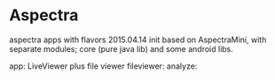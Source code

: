 # Aspectra
aspectra apps with flavors
2015.04.14 init
  based on AspectraMini, with separate modules; core (pure java lib) and some android libs. 
  
  app: LiveViewer plus file viewer
  fileviewer: 
  analyze:
